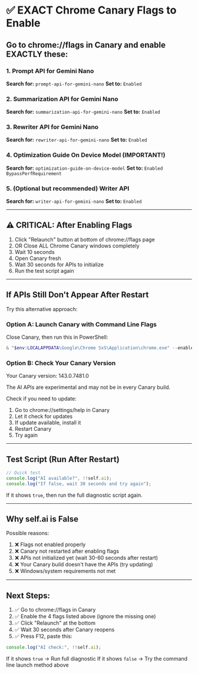 # ✅ EXACT Chrome Canary Flags to Enable

## Go to chrome://flags in Canary and enable EXACTLY these:

### 1. Prompt API for Gemini Nano
**Search for:** `prompt-api-for-gemini-nano`
**Set to:** `Enabled`

### 2. Summarization API for Gemini Nano  
**Search for:** `summarization-api-for-gemini-nano`
**Set to:** `Enabled`

### 3. Rewriter API for Gemini Nano
**Search for:** `rewriter-api-for-gemini-nano`
**Set to:** `Enabled`

### 4. Optimization Guide On Device Model (IMPORTANT!)
**Search for:** `optimization-guide-on-device-model`
**Set to:** `Enabled BypassPerfRequirement`

### 5. (Optional but recommended) Writer API
**Search for:** `writer-api-for-gemini-nano`
**Set to:** `Enabled`

---

## ⚠️ CRITICAL: After Enabling Flags

1. Click "Relaunch" button at bottom of chrome://flags page
2. OR Close ALL Chrome Canary windows completely
3. Wait 10 seconds
4. Open Canary fresh
5. Wait 30 seconds for APIs to initialize
6. Run the test script again

---

## If APIs Still Don't Appear After Restart

Try this alternative approach:

### Option A: Launch Canary with Command Line Flags
Close Canary, then run this in PowerShell:

```powershell
& "$env:LOCALAPPDATA\Google\Chrome SxS\Application\chrome.exe" --enable-features=Gemini,GeminiNano,BypassPerfRequirementForGemini --no-first-run
```

### Option B: Check Your Canary Version
Your Canary version: 143.0.7481.0

The AI APIs are experimental and may not be in every Canary build.

Check if you need to update:
1. Go to chrome://settings/help in Canary
2. Let it check for updates
3. If update available, install it
4. Restart Canary
5. Try again

---

## Test Script (Run After Restart)

```javascript
// Quick test
console.log("AI available?", !!self.ai);
console.log("If false, wait 30 seconds and try again");
```

If it shows `true`, then run the full diagnostic script again.

---

## Why self.ai is False

Possible reasons:
1. ❌ Flags not enabled properly
2. ❌ Canary not restarted after enabling flags
3. ❌ APIs not initialized yet (wait 30-60 seconds after restart)
4. ❌ Your Canary build doesn't have the APIs (try updating)
5. ❌ Windows/system requirements not met

---

## Next Steps:

1. ✅ Go to chrome://flags in Canary
2. ✅ Enable the 4 flags listed above (ignore the missing one)
3. ✅ Click "Relaunch" at the bottom
4. ✅ Wait 30 seconds after Canary reopens
5. ✅ Press F12, paste this:

```javascript
console.log("AI check:", !!self.ai);
```

If it shows `true` → Run full diagnostic
If it shows `false` → Try the command line launch method above
